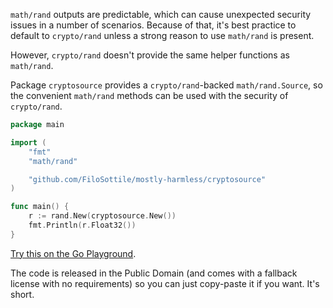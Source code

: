 `math/rand` outputs are predictable, which can cause unexpected security
issues in a number of scenarios. Because of that, it's best practice to
default to `crypto/rand` unless a strong reason to use `math/rand` is present.

However, `crypto/rand` doesn't provide the same helper functions as `math/rand`.

Package `cryptosource` provides a `crypto/rand`-backed `math/rand.Source`, so
the convenient `math/rand` methods can be used with the security of `crypto/rand`.

```go
package main

import (
	"fmt"
	"math/rand"

	"github.com/FiloSottile/mostly-harmless/cryptosource"
)

func main() {
	r := rand.New(cryptosource.New())
	fmt.Println(r.Float32())
}
```

[Try this on the Go Playground](https://play.golang.org/p/QurtNQbNHRs).

The code is released in the Public Domain (and comes with a
fallback license with no requirements) so you can just copy-paste
it if you want. It's short.
